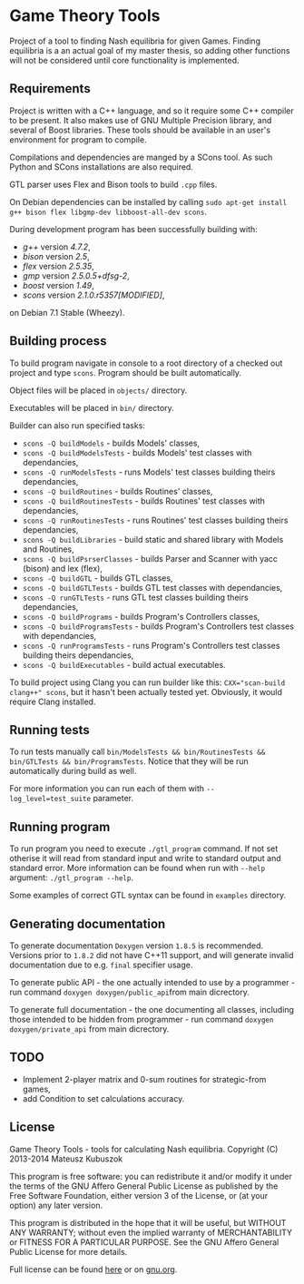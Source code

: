Game Theory Tools
====

Project of a tool to finding Nash equilibria for given Games. Finding equilibria
is a an actual goal of my master thesis, so adding other functions will not be considered
until core functionality is implemented.

Requirements
----

Project is written with a C++ language, and so it require some C++ compiler to be present.
It also makes use of GNU Multiple Precision library, and several of Boost libraries.
These tools should be available in an user's environment for program to compile.

Compilations and dependencies are manged by a SCons tool. As such Python and SCons
installations are also required.

GTL parser uses Flex and Bison tools to build `.cpp` files.

On Debian dependencies can be installed by calling
`sudo apt-get install g++ bison flex libgmp-dev libboost-all-dev scons`.

During development program has been successfully building with:

* *g++* version *4.7.2*,
* *bison* version *2.5*,
* *flex* version *2.5.35*,
* *gmp* version *2.5.0.5+dfsg-2*,
* *boost* version *1.49*,
* *scons* version *2.1.0.r5357[MODIFIED]*,

on Debian 7.1 Stable (Wheezy).

Building process
----

To build program navigate in console to a root directory of a checked out project
and type `scons`. Program should be built automatically.

Object files will be placed in `objects/` directory.

Executables  will be placed in `bin/` directory.

Builder can also run specified tasks:

* `scons -Q buildModels` - builds Models' classes,
* `scons -Q buildModelsTests` - builds Models' test classes with dependancies,
* `scons -Q runModelsTests` - runs Models' test classes building theirs dependancies,
* `scons -Q buildRoutines` - builds Routines' classes,
* `scons -Q buildRoutinesTests` - builds Routines' test classes with dependancies,
* `scons -Q runRoutinesTests` - runs Routines' test classes building theirs dependancies,
* `scons -Q buildLibraries` - build static and shared library with Models and Routines,
* `scons -Q buildPsrserClasses` - builds Parser and Scanner with yacc (bison) and lex (flex),
* `scons -Q buildGTL` - builds GTL classes,
* `scons -Q buildGTLTests` - builds GTL test classes with dependancies,
* `scons -Q runGTLTests` - runs GTL test classes building theirs dependancies,
* `scons -Q buildPrograms` - builds Program's Controllers classes,
* `scons -Q buildProgramsTests` - builds Program's Controllers test classes with dependancies,
* `scons -Q runProgramsTests` - runs Program's Controllers test classes building theirs dependancies,
* `scons -Q buildExecutables` - build actual executables.

To build project using Clang you can run builder like this: `CXX="scan-build clang++" scons`,
but it hasn't been actually tested yet. Obviously, it would require Clang installed.

Running tests
----

To run tests manually call
`bin/ModelsTests && bin/RoutinesTests && bin/GTLTests && bin/ProgramsTests`.
Notice that they will be run automatically during build as well.

For more information you can run each of them with `--log_level=test_suite` parameter.

Running program
----

To run program you need to execute `./gtl_program` command. If not set otherise it will read
from standard input and write to standard output and standard error. More information can be found
when run with `--help` argument: `./gtl_program --help`.

Some examples of correct GTL syntax can be found in `examples` directory.

Generating documentation
----

To generate documentation `Doxygen` version `1.8.5` is recommended. Versions prior to `1.8.2` did not have
C++11 support, and will generate invalid documentation due to e.g. `final` specifier usage.

To generate public API - the one actually intended to use by a programmer - run command
`doxygen doxygen/public_api`from main dicrectory.

To generate full documentation - the one documenting all classes, including those intended to be hidden from
programmer - run command `doxygen doxygen/private_api` from main dicrectory.

TODO
----

* Implement 2-player matrix and 0-sum routines for strategic-from games,
* add Condition to set calculations accuracy.

License
----

Game Theory Tools - tools for calculating Nash equilibria.
Copyright (C) 2013-2014  Mateusz Kubuszok

This program is free software: you can redistribute it and/or modify
it under the terms of the GNU Affero General Public License as published
by the Free Software Foundation, either version 3 of the License, or
(at your option) any later version.

This program is distributed in the hope that it will be useful,
but WITHOUT ANY WARRANTY; without even the implied warranty of
MERCHANTABILITY or FITNESS FOR A PARTICULAR PURPOSE.  See the
GNU Affero General Public License for more details.

Full license can be found [here](LICENSE.md) or on [gnu.org](http://www.gnu.org/licenses/).
